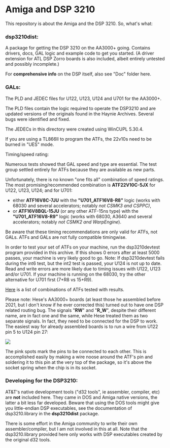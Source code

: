 # Amiga and DSP 3210

This repository is about the Amiga and the DSP 3210. So, what's what:

### dsp3210dist: 

A package for getting the DSP 3210 on the AA3000+ going. Contains drivers, docs, GAL logic and example code to get you started. (A driver extension for ATL DSP Zorro boards is also included, albeit entirely untested and possibly incomplete.) 

For **comprehensive info** on the DSP itself, also see "Doc" folder here. 

### GALs: 

The PLD and JEDEC files for U122, U123, U124 and U701 for the AA3000+. 

The PLD files contain the logic required to operate the DSP3210 and are updated versions of the originals found in the Haynie Archives. Several bugs were identified and fixed.

The JEDECs in this directory were created using WinCUPL 5.30.4.

If you are using a TL866II to program the ATFs, the 22v10s need to be burned in "UES" mode.

Timing/speed rating:

Numerous tests showed that GAL speed and type are essential. The test group settled entirely for ATFs because they are available as new parts.

Unfortunately, there is no known "one fits all" combination of speed ratings. The most promising/recommended combination is **ATF22V10C-5JX** for U122, U123, U124; and for U701: 
- either **ATF16V8C-7JU** with the **"U701_ATF16V8-R8"** logic (works with 68030 and several accelerators; notably *not CSMK3 and CSPPC)*, 
- or **ATF16V8BQL-15JU** (or any other ATF-15ns type) with the **"U701_ATF16V8-R9"** logic (works with 68030, A3640 and several accelerators; notably *not CSMK2 and WarpEngine*).

Be aware that these timing recommendations are only valid for ATFs, not GALs. ATFs and GALs are not fully compatible timingwise.

In order to test your set of ATFs on your machine, run the dsp3210devtest program provided in this archive. If this shows 0 errors after at least 5000 passes, your machine is very likely good to go. Note: If dsp3210devtest fails during the int6 test, but the int2 test is passed, your U124 is not up to date. Read and write errors are more likely due to timing issues with U122, U123 and/or U701. If your machine is running on the 68030, try the other alternative for U701 first (7+R8 vs 15+R9).

[Here](https://docs.google.com/spreadsheets/d/1c7zMVO1gBBRQ6kRbHjpwxwJw0_Bv94AN07wenYpk3eQ/edit?usp=sharing) is a list of combinations of ATFs tested with results.

Please note: Hese's AA3000+ boards (at least those he assembled before 2021, but I don't know if he ever corrected this) turned out to have one DSP related routing bug. The signals "**RW**" and "**R_W**", despite their different name, are in fact one and the same, while Hese treated them as two separate signals. In fact, they need to be connected for the DSP to work. The easiest way for already assembled boards is to run a wire from U122 pin 5 to U124 pin 27:

<img src="RW-R_W.jpg">

The pink spots mark the pins to be connected to each other. This is accomplished easily by making a wire noose around the ATF's pin and soldering it to this pin at the very top of the package, so it's above the socket spring when the chip is in its socket.

### Developing for the DSP3210:

AT&T's native development tools ("d32 tools", ie assembler, compiler, etc) are **not** included here. They came in DOS and Amiga native versions, the latter a bit less far developed. Beware that using the DOS tools might give you little-endian DSP executables, see the documentation of dsp3210.library in the **dsp3210dist** package.

There is some effort in the Amiga community to write their own assembler/compiler, but I am not involved in this at all. Note that the dsp3210.library provided here only works with DSP executables created by the original d32 tools.


